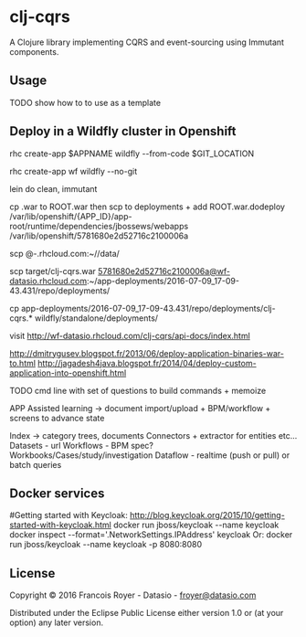 # clj-cqrs

A Clojure library implementing CQRS and event-sourcing using Immutant components.

## Usage

TODO show how to to use as a template

## Deploy in a Wildfly cluster in Openshift

rhc create-app $APPNAME wildfly --from-code $GIT_LOCATION

rhc create-app wf wildfly --no-git

lein do clean, immutant

cp .war to ROOT.war then scp to deployments + add ROOT.war.dodeploy
/var/lib/openshift/{APP_ID}/app-root/runtime/dependencies/jbossews/webapps
/var/lib/openshift/5781680e2d52716c2100006a

scp <your local file name> <your hash number>@<your app name>-<your domain name>.rhcloud.com:~/<app name>/data/

scp target/clj-cqrs.war 5781680e2d52716c2100006a@wf-datasio.rhcloud.com:~/app-deployments/2016-07-09_17-09-43.431/repo/deployments/

cp app-deployments/2016-07-09_17-09-43.431/repo/deployments/clj-cqrs.* wildfly/standalone/deployments/

visit http://wf-datasio.rhcloud.com/clj-cqrs/api-docs/index.html

http://dmitrygusev.blogspot.fr/2013/06/deploy-application-binaries-war-to.html
http://jagadesh4java.blogspot.fr/2014/04/deploy-custom-application-into-openshift.html

TODO cmd line with set of questions to build commands + memoize


APP Assisted learning -> document import/upload + BPM/workflow + screens to advance state

Index -> category trees, documents
Connectors + extractor for entities etc...
Datasets - url
Workflows - BPM spec?
Workbooks/Cases/study/investigation
Dataflow - realtime (push or pull) or batch queries


## Docker services

#Getting started with Keycloak: http://blog.keycloak.org/2015/10/getting-started-with-keycloak.html
docker run jboss/keycloak --name keycloak
docker inspect --format='.NetworkSettings.IPAddress' keycloak
Or: 
docker run jboss/keycloak --name keycloak -p 8080:8080

## License

Copyright © 2016 Francois Royer - Datasio - froyer@datasio.com

Distributed under the Eclipse Public License either version 1.0 or (at
your option) any later version.
